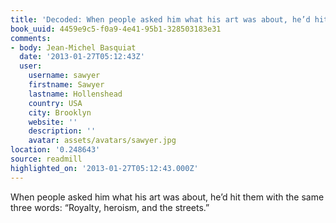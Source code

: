 ```yaml
---
title: 'Decoded: When people asked him what his art was about, he’d hit them …'
book_uuid: 4459e9c5-f0a9-4e41-95b1-328503183e31
comments:
- body: Jean-Michel Basquiat
  date: '2013-01-27T05:12:43Z'
  user:
    username: sawyer
    firstname: Sawyer
    lastname: Hollenshead
    country: USA
    city: Brooklyn
    website: ''
    description: ''
    avatar: assets/avatars/sawyer.jpg
location: '0.248643'
source: readmill
highlighted_on: '2013-01-27T05:12:43.000Z'
---
```


When people asked him what his art was about, he’d hit them with the same three words: “Royalty, heroism, and the streets.”